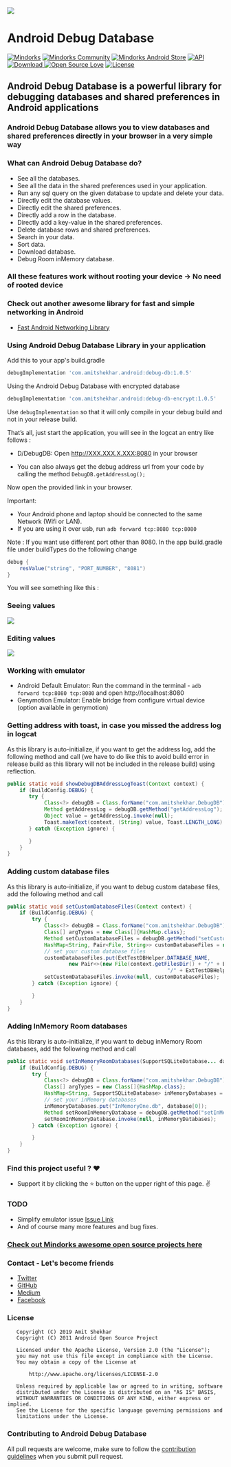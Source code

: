 <img src=https://raw.githubusercontent.com/amitshekhariitbhu/Android-Debug-Database/master/assets/debug_db_banner.png >

# Android Debug Database

[![Mindorks](https://img.shields.io/badge/mindorks-opensource-blue.svg)](https://mindorks.com/open-source-projects)
[![Mindorks Community](https://img.shields.io/badge/join-community-blue.svg)](https://mindorks.com/join-community)
[![Mindorks Android Store](https://img.shields.io/badge/Mindorks%20Android%20Store-Android%20Debug%20Database-blue.svg?style=flat)](https://mindorks.com/android/store)
[![API](https://img.shields.io/badge/API-9%2B-brightgreen.svg?style=flat)](https://android-arsenal.com/api?level=9)
[![Download](https://api.bintray.com/packages/amitshekhariitbhu/maven/debug-db/images/download.svg) ](https://bintray.com/amitshekhariitbhu/maven/debug-db/_latestVersion)
[![Open Source Love](https://badges.frapsoft.com/os/v1/open-source.svg?v=102)](https://opensource.org/licenses/Apache-2.0)
[![License](https://img.shields.io/badge/license-Apache%202.0-blue.svg)](https://github.com/amitshekhariitbhu/Android-Debug-Database/blob/master/LICENSE)

## Android Debug Database is a powerful library for debugging databases and shared preferences in Android applications

### Android Debug Database allows you to view databases and shared preferences directly in your browser in a very simple way

### What can Android Debug Database do?

* See all the databases.
* See all the data in the shared preferences used in your application.
* Run any sql query on the given database to update and delete your data.
* Directly edit the database values.
* Directly edit the shared preferences.
* Directly add a row in the database.
* Directly add a key-value in the shared preferences.
* Delete database rows and shared preferences.
* Search in your data.
* Sort data.
* Download database.
* Debug Room inMemory database.

### All these features work without rooting your device -> No need of rooted device

### Check out another awesome library for fast and simple networking in Android

* [Fast Android Networking Library](https://github.com/amitshekhariitbhu/Fast-Android-Networking)

### Using Android Debug Database Library in your application

Add this to your app's build.gradle

```groovy
debugImplementation 'com.amitshekhar.android:debug-db:1.0.5'
```

Using the Android Debug Database with encrypted database

```groovy
debugImplementation 'com.amitshekhar.android:debug-db-encrypt:1.0.5'
```

Use `debugImplementation` so that it will only compile in your debug build and not in your release build.

That’s all, just start the application, you will see in the logcat an entry like follows :

* D/DebugDB: Open http://XXX.XXX.X.XXX:8080 in your browser

* You can also always get the debug address url from your code by calling the method `DebugDB.getAddressLog();`

Now open the provided link in your browser.

Important:

* Your Android phone and laptop should be connected to the same Network (Wifi or LAN).
* If you are using it over usb, run `adb forward tcp:8080 tcp:8080`

Note      : If you want use different port other than 8080.
            In the app build.gradle file under buildTypes do the following change

```groovy
debug {
    resValue("string", "PORT_NUMBER", "8081")
}
```

You will see something like this :

### Seeing values

<img src=https://raw.githubusercontent.com/amitshekhariitbhu/Android-Debug-Database/master/assets/debugdb.png >

### Editing values

<img src=https://raw.githubusercontent.com/amitshekhariitbhu/Android-Debug-Database/master/assets/debugdb_edit.png >

### Working with emulator

* Android Default Emulator: Run the command in the terminal - `adb forward tcp:8080 tcp:8080` and open http://localhost:8080
* Genymotion Emulator: Enable bridge from configure virtual device (option available in genymotion)

### Getting address with toast, in case you missed the address log in logcat

As this library is auto-initialize, if you want to get the address log, add the following method and call (we have to do like this to avoid build error in release build as this library will not be included in the release build) using reflection.

```java
public static void showDebugDBAddressLogToast(Context context) {
    if (BuildConfig.DEBUG) {
       try {
            Class<?> debugDB = Class.forName("com.amitshekhar.DebugDB");
            Method getAddressLog = debugDB.getMethod("getAddressLog");
            Object value = getAddressLog.invoke(null);
            Toast.makeText(context, (String) value, Toast.LENGTH_LONG).show();
       } catch (Exception ignore) {

       }
    }
}
```

### Adding custom database files

As this library is auto-initialize, if you want to debug custom database files, add the following method and call

```java
public static void setCustomDatabaseFiles(Context context) {
    if (BuildConfig.DEBUG) {
        try {
            Class<?> debugDB = Class.forName("com.amitshekhar.DebugDB");
            Class[] argTypes = new Class[]{HashMap.class};
            Method setCustomDatabaseFiles = debugDB.getMethod("setCustomDatabaseFiles", argTypes);
            HashMap<String, Pair<File, String>> customDatabaseFiles = new HashMap<>();
            // set your custom database files
            customDatabaseFiles.put(ExtTestDBHelper.DATABASE_NAME,
                    new Pair<>(new File(context.getFilesDir() + "/" + ExtTestDBHelper.DIR_NAME +
                                                    "/" + ExtTestDBHelper.DATABASE_NAME), ""));
            setCustomDatabaseFiles.invoke(null, customDatabaseFiles);
        } catch (Exception ignore) {

        }
    }
}
```

### Adding InMemory Room databases

As this library is auto-initialize, if you want to debug inMemory Room databases, add the following method and call

```java
public static void setInMemoryRoomDatabases(SupportSQLiteDatabase... database) {
    if (BuildConfig.DEBUG) {
        try {
            Class<?> debugDB = Class.forName("com.amitshekhar.DebugDB");
            Class[] argTypes = new Class[]{HashMap.class};
            HashMap<String, SupportSQLiteDatabase> inMemoryDatabases = new HashMap<>();
            // set your inMemory databases
            inMemoryDatabases.put("InMemoryOne.db", database[0]);
            Method setRoomInMemoryDatabase = debugDB.getMethod("setInMemoryRoomDatabases", argTypes);
            setRoomInMemoryDatabase.invoke(null, inMemoryDatabases);
        } catch (Exception ignore) {

        }
    }
}
```

### Find this project useful ? :heart:

* Support it by clicking the :star: button on the upper right of this page. :v:

### TODO

* Simplify emulator issue [Issue Link](https://github.com/amitshekhariitbhu/Android-Debug-Database/issues/6)
* And of course many more features and bug fixes.

### [Check out Mindorks awesome open source projects here](https://mindorks.com/open-source-projects)

### Contact - Let's become friends

* [Twitter](https://twitter.com/amitiitbhu)
* [GitHub](https://github.com/amitshekhariitbhu)
* [Medium](https://medium.com/@amitshekhar)
* [Facebook](https://www.facebook.com/amit.shekhar.iitbhu)

### License

```
   Copyright (C) 2019 Amit Shekhar
   Copyright (C) 2011 Android Open Source Project

   Licensed under the Apache License, Version 2.0 (the "License");
   you may not use this file except in compliance with the License.
   You may obtain a copy of the License at

       http://www.apache.org/licenses/LICENSE-2.0

   Unless required by applicable law or agreed to in writing, software
   distributed under the License is distributed on an "AS IS" BASIS,
   WITHOUT WARRANTIES OR CONDITIONS OF ANY KIND, either express or implied.
   See the License for the specific language governing permissions and
   limitations under the License.
```

### Contributing to Android Debug Database

All pull requests are welcome, make sure to follow the [contribution guidelines](CONTRIBUTING.md)
when you submit pull request.
